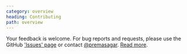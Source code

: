 ```yaml
---
category: overview
heading: Contributing
path: overview
---
```



Your feedback is welcome. For bug reports and requests, please use the GitHub ['Issues' page][issues] or contact [@premasagar][prem-twitter]. [Read more](/misc/#Contributing).


<!-- Testcard
<div id="testcard">
    <script>
        document.addEventListener('DOMContentLoaded', function(){
            _site.testcard('#testcard');
        }, false);
    </script>
</div>
 -->


[api]: /api/
[slides]: http://slides.pablojs.com
[resources]: /resources/
[issues]: https://github.com/premasagar/pablo/issues
[prem-twitter]: https://twitter.com/premasagar
[jquery]: http://jquery.com
[_]: http://underscorejs.org
[backbone]: http://backbonejs.org
[raphael]: http://raphaeljs.com
[d3]: http://d3js.org
[resources]: /resources/

